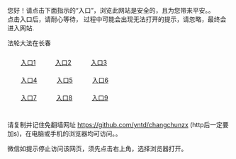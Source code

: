 您好！请点击下面指示的“入口”，浏览此网站是安全的，且为您带来平安。。 <br/>
点击入口后，请耐心等待， 过程中可能会出现无法打开的提示，请忽略，最终会进入网站. </br>

法轮大法在长春<br/>
<div style="padding:10px"><a style="margin:20px" target="_blank" href="https://dyq9a1nv8tn4j.cloudfront.net/2Qpsp?xzvqyv" id="ccLink1" rel="nofollow">入口1</a> <a target="_blank" style="margin:20px" href="https://d31d12rtfokp6a.cloudfront.net/2Qpsp?ixchoxko" id="ccLink2" rel="nofollow">入口2</a> <a style="margin:20px" target="_blank" href="https://d3dbaa5bqsz4ww.cloudfront.net/2Qpsp?grsqfx" id="ccLink3" rel="nofollow">入口3</a></div>

<div style="padding:10px" ><a style="margin:20px" target="_blank" href="https://dyq9a1nv8tn4j.cloudfront.net/2Qpsp?xzvqyv" id="ccLink4" rel="nofollow">入口4</a> <a style="margin:20px" href="https://d31d12rtfokp6a.cloudfront.net/2Qpsp?ixchoxko" target="_blank" id="ccLink5" rel="nofollow">入口5</a> <a style="margin:20px" href="https://d3dbaa5bqsz4ww.cloudfront.net/2Qpsp?grsqfx" target="_blank" id="ccLink6" rel="nofollow">入口6</a></div>

<div style="padding:10px"><a style="margin:20px" target="_blank" href="https://dyq9a1nv8tn4j.cloudfront.net/2Qpsp?xzvqyv" id="ccLink7" rel="nofollow">入口7</a> <a style="margin:20px" href="https://d31d12rtfokp6a.cloudfront.net/2Qpsp?ixchoxko" target="_blank" id="ccLink8" rel="nofollow">入口8</a> <a style="margin:20px" target="_blank" href="https://d3dbaa5bqsz4ww.cloudfront.net/2Qpsp?grsqfx" id="ccLink9" rel="nofollow">入口9</a></div>

<br/>



请复制并记住免翻墙网址 https://github.com/yntd/changchunzx (http后一定要加s)，在电脑或手机的浏览器均可访问。。<br/>

微信如提示停止访问该网页，须先点击右上角，选择浏览器打开。
